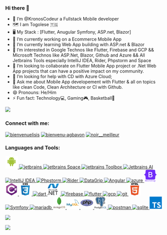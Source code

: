 ### Hi there 👋
- 👋 I’m @KronosCodeur a Fullstack Mobile developer
- 🗺️ I am Togolese :togo:
- 🖥️ My Stack : [Flutter, Anugular Symfony, ASP.net, Blazor]
- 🔭 I’m currently working on a Ecommerce Mobile App
- 🌱 I’m currently learning Web App building with ASP.net & Blazor
- 👀 I’m interested in Google Technos like Flutter, Firebase and GCP && Microsoft Technos like ASP.Net, Blazor, Github and Azure && All Jetbrains Tools especially IntelliJ IDEA, Rider, Phpstorm and Space
- 👯 I’m looking to collaborate on Flutter Mobile App project or .Net Web App projects that can have a positive impact on my community.
- 🤔 I’m looking for help with CD with Azure Cloud;
- 💬 Ask me about Mobile App developement with Flutter & all on topics like clean Code, Clean Architecture or CI with Github.
- 😄 Pronouns: He/Him
- ⚡ Fun fact: Technology💻, Gaming🎮, Basketball🏀
<p align="left">
<a href="https://user-badge.committers.top/togo/KronosCodeur"> <img src="https://user-badge.committers.top/togo/KronosCodeur.svg"/></a>
<h3 align="left">Connect with me:</h3>
<p align="left">
<a href="https://dev.to/kronoscodeur" target="blank"><img align="center" src="https://cdn.jsdelivr.net/npm/simple-icons@3.0.1/icons/dev-dot-to.svg" alt="bienvenuelisis" height="30" width="40" /></a>
<a href="https://linkedin.com/in/kronos-codeur" target="blank"><img align="center" src="https://raw.githubusercontent.com/rahuldkjain/github-profile-readme-generator/master/src/images/icons/Social/linked-in-alt.svg" alt="bienvenu-agbavon" height="30" width="40" /></a>
<a href="https://instagram.com/_kronos_codeur_" target="blank"><img align="center" src="https://raw.githubusercontent.com/rahuldkjain/github-profile-readme-generator/master/src/images/icons/Social/instagram.svg" alt="noir__meilleur" height="30" width="40" /></a>
</p>

<h3 align="left">Languages and Tools:</h3>

<p align="left">
    <a href="https://developer.android.com" target="_blank"> <img
            alt="android"
            height="40"
            src="https://raw.githubusercontent.com/devicons/devicon/master/icons/android/android-original-wordmark.svg"
            width="40"/>
    </a>
    <a href="https://jetbrains.com" target="_blank"> <img
            alt="jetbrains"
            height="40"
            src="https://resources.jetbrains.com/storage/products/company/brand/logos/jb_beam.svg"
            width="40"/>
    </a>
    <a href="https://jetbrains.com/space" target="_blank"> <img
            alt="jetbrains Space"
            height="40"
            src="https://resources.jetbrains.com/storage/products/company/brand/logos/Space_icon.svg"
            width="40"/>
    </a>
    <a href="https://jetbrains.com/toolbox-app" target="_blank"> <img
            alt="jetbrains Toolbox"
            height="40"
            src="https://resources.jetbrains.com/storage/products/company/brand/logos/Toolbox_icon.svg"
            width="40"/>
    </a>
    <a href="https://jetbrains.com/ai" target="_blank"> <img
            alt="Jetbrains AI"
            height="40"
            src="https://resources.jetbrains.com/storage/products/company/brand/logos/AI_icon.svg"
            width="40"/>
    </a>
    <a href="https://jetbrains.com/idea" target="_blank"> <img
            alt="IntelliJ IDEA"
            height="40"
            src="https://resources.jetbrains.com/storage/products/company/brand/logos/IntelliJ_IDEA_icon.svg"
            width="40"/>
    </a>
    <a href="https://www.jetbrains.com/phpstorm/" target="_blank"> <img
            alt="Phpstorm"
            height="40"
            src="https://resources.jetbrains.com/storage/products/company/brand/logos/PhpStorm_icon.svg"
            width="40"/>
    </a>
    <a href="https://jetbrains.com/rider" target="_blank"> <img
            alt="Rider"
            height="40"
            src="https://resources.jetbrains.com/storage/products/company/brand/logos/Rider_icon.svg"
            width="40"/>
    </a>
    <a href="https://jetbrains.com/datagrip" target="_blank"> <img
            alt="DataGrip"
            height="40"
            src="https://resources.jetbrains.com/storage/products/company/brand/logos/DataGrip_icon.svg"
            width="40"/>
    </a>
    <a href="https://angular.io" target="_blank"> <img
            alt="Angular" height="40" src="https://angular.io/assets/images/logos/angular/angular.svg"
            width="40"/>
    </a>
    <a href="https://azure.microsoft.com/en-in/" target="_blank"> <img
            alt="azure" height="40" src="https://www.vectorlogo.zone/logos/microsoft_azure/microsoft_azure-icon.svg"
            width="40"/>
    </a>
    <a href="https://getbootstrap.com" target="_blank"> <img
            alt="bootstrap"
            height="40"
            src="https://raw.githubusercontent.com/devicons/devicon/master/icons/bootstrap/bootstrap-plain-wordmark.svg"
            width="40"/>
    </a>
    <a href="https://www.w3schools.com/cs/" target="_blank"> <img
            alt="csharp"
            height="40" src="https://raw.githubusercontent.com/devicons/devicon/master/icons/csharp/csharp-original.svg"
            width="40"/>
    </a>
    <a href="https://www.w3schools.com/css/" target="_blank"> <img
            alt="css3" height="40"
            src="https://raw.githubusercontent.com/devicons/devicon/master/icons/css3/css3-original-wordmark.svg"
            width="40"/>
    </a>
    <a href="https://dart.dev" target="_blank"> <img
            alt="dart" height="40" src="https://www.vectorlogo.zone/logos/dartlang/dartlang-icon.svg" width="40"/>
    </a>
    <a
            href="https://dotnet.microsoft.com/" target="_blank"> <img
            alt="dotnet"
            height="40"
            src="https://raw.githubusercontent.com/devicons/devicon/master/icons/dot-net/dot-net-original-wordmark.svg"
            width="40"/>
    </a>
    <a href="https://firebase.google.com/" target="_blank"> <img
            alt="firebase" height="40" src="https://www.vectorlogo.zone/logos/firebase/firebase-icon.svg" width="40"/>
    </a>
    <a href="https://flutter.dev" target="_blank"> <img
            alt="flutter" height="40" src="https://www.vectorlogo.zone/logos/flutterio/flutterio-icon.svg" width="40"/>
    </a>
    <a
            href="https://cloud.google.com" target="_blank"> <img
            alt="gcp" height="40" src="https://www.vectorlogo.zone/logos/google_cloud/google_cloud-icon.svg"
            width="40"/>
    </a>
    <a href="https://git-scm.com/" target="_blank"> <img
            alt="git" height="40" src="https://www.vectorlogo.zone/logos/git-scm/git-scm-icon.svg" width="40"/>
    </a>
    <a href="https://www.w3.org/html/"
       target="_blank"> <img
            alt="html5"
            height="40"
            src="https://raw.githubusercontent.com/devicons/devicon/master/icons/html5/html5-original-wordmark.svg"
            width="40"/>
    </a>
    <a
            href="https://symfony.com/" target="_blank"> <img
            alt="Symfony"
            height="40"
            src="https://symfony.com/logos/symfony_black_03.svg"
            width="40"/>
    </a>
    <a href="https://mariadb.org/" target="_blank"> <img
            alt="mariadb" height="40" src="https://www.vectorlogo.zone/logos/mariadb/mariadb-icon.svg" width="40"/>
    </a>
    <a href="https://www.mongodb.com/" target="_blank"> <img
            alt="mongodb"
            height="40"
            src="https://raw.githubusercontent.com/devicons/devicon/master/icons/mongodb/mongodb-original-wordmark.svg"
            width="40"/>
    </a>
    <a href="https://www.mysql.com/" target="_blank"> <img
            alt="mysql"
            height="40"
            src="https://raw.githubusercontent.com/devicons/devicon/master/icons/mysql/mysql-original-wordmark.svg"
            width="40"/>
    </a>
    <a href="https://www.php.net" target="_blank"> <img
            alt="php" height="40"
            src="https://raw.githubusercontent.com/devicons/devicon/master/icons/php/php-original.svg"
            width="40"/>
    </a>
    <a href="https://www.postgresql.org" target="_blank"> <img
            alt="postgresql"
            height="40"
            src="https://raw.githubusercontent.com/devicons/devicon/master/icons/postgresql/postgresql-original-wordmark.svg"
            width="40"/>
    </a>
    <a href="https://postman.com" target="_blank"> <img
            alt="postman" height="40" src="https://www.vectorlogo.zone/logos/getpostman/getpostman-icon.svg"
            width="40"/>
    </a>
    <a
            href="https://www.sqlite.org/" target="_blank"> <img
            alt="sqlite" height="40" src="https://www.vectorlogo.zone/logos/sqlite/sqlite-icon.svg" width="40"/>
    </a>
    <a href="https://www.typescriptlang.org/" target="_blank"> <img
            alt="typescript"
            height="40"
            src="https://raw.githubusercontent.com/devicons/devicon/master/icons/typescript/typescript-original.svg"
            width="40"/> </a></p>
</p>
<p> <img with="100%" align="center" height="auto" src="https://github-readme-stats.vercel.app/api?username=KronosCodeur&show_icons=true&theme=transparent"/></p>
<p>
<img with="100%" align="center" height="auto" src="https://github-readme-stats.vercel.app/api/top-langs/?username=KronosCodeur&layout=donut&theme=transparent&langs_count=5"/>
</p>
